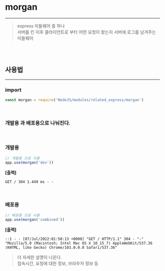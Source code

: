 # morgan
***


> express 미들웨어 중 하나  
> 서버를 킨 이후 클라이언트로 부터 어떤 요청이 왔는지 서버에 로그를 남겨주는 미들웨어  



<br> 
<br>

## 사용법 
***

### import

```javascript
const morgan = require('NodeJS/modules/related_express/morgan')
```

<br> 

### 개발용 과 배포용으로 나눠진다. 

<br>

### 개발용 

```javascript
// 개발용 으로 사용 
app.use(morgan('dev'))
```
__[출력]__
```shell
GET / 304 1.449 ms - -
```

<br>

### 배포용

```javascript
// 배포용 으로 사용 
app.use(morgan('combined'))
```
__[출력]__
```shell
::1 - - [07/Jul/2022:01:58:13 +0000] "GET / HTTP/1.1" 304 - "-" "Mozilla/5.0 (Macintosh; Intel Mac OS X 10_15_7) AppleWebKit/537.36 (KHTML, like Gecko) Chrome/103.0.0.0 Safari/537.36"  
```

> 더 자세한 설명이 나온다.  
> 접속시간, 요청에 대한 정보, 브라우저 정보 등
